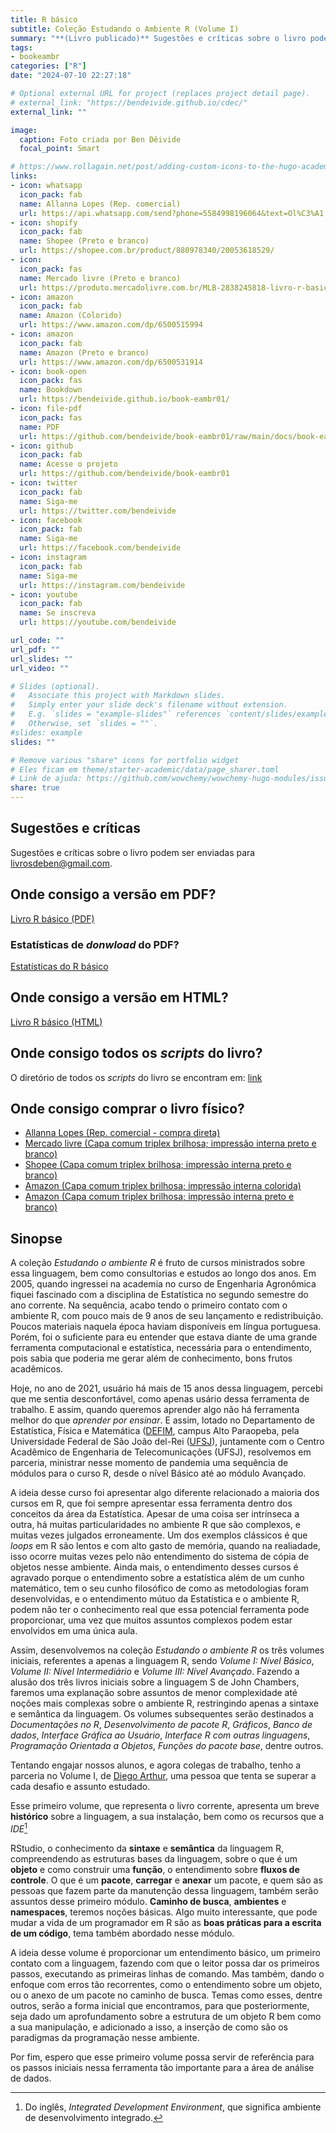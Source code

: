 ```yaml
---
title: R básico
subtitle: Coleção Estudando o Ambiente R (Volume I)
summary: "**(Livro publicado)** Sugestões e críticas sobre o livro podem ser enviadas para livrosdeben@gmail.com"
tags:
- bookeambr
categories: ["R"]
date: "2024-07-10 22:27:18"

# Optional external URL for project (replaces project detail page).
# external_link: "https://bendeivide.github.io/cdec/"
external_link: ""

image:
  caption: Foto criada por Ben Dêivide
  focal_point: Smart

# https://www.rollagain.net/post/adding-custom-icons-to-the-hugo-academic-theme/
links:
- icon: whatsapp
  icon_pack: fab
  name: Allanna Lopes (Rep. comercial)
  url: https://api.whatsapp.com/send?phone=5584998196064&text=Ol%C3%A1!%20Sou%20Allanna%20Lopes%2C%20representante%20comercial%20do%20Livro%20%22R%20b%C3%A1sico%22.%20Antes%20de%20enviar%20a%20mensagem%20para%20mais%20detalhes%2C%20eu%20consigo%20enviar%20o%20livro%20por%20R%24%20130%2C00%20para%20qualquer%20local%20do%20Brasil!
- icon: shopify
  icon_pack: fab
  name: Shopee (Preto e branco)
  url: https://shopee.com.br/product/880978340/20053618529/
- icon: 
  icon_pack: fas
  name: Mercado livre (Preto e branco)
  url: https://produto.mercadolivre.com.br/MLB-2838245818-livro-r-basico-capa-simples-colorido-e-impresso-interna-em-preto-e-branco-_JM
- icon: amazon
  icon_pack: fab
  name: Amazon (Colorido)
  url: https://www.amazon.com/dp/6500515994
- icon: amazon 
  icon_pack: fab
  name: Amazon (Preto e branco)
  url: https://www.amazon.com/dp/6500531914
- icon: book-open
  icon_pack: fas
  name: Bookdown
  url: https://bendeivide.github.io/book-eambr01/
- icon: file-pdf
  icon_pack: fas
  name: PDF
  url: https://github.com/bendeivide/book-eambr01/raw/main/docs/book-eambr01.pdf
- icon: github
  icon_pack: fab
  name: Acesse o projeto
  url: https://github.com/bendeivide/book-eambr01
- icon: twitter
  icon_pack: fab
  name: Siga-me
  url: https://twitter.com/bendeivide
- icon: facebook
  icon_pack: fab
  name: Siga-me
  url: https://facebook.com/bendeivide
- icon: instagram
  icon_pack: fab
  name: Siga-me
  url: https://instagram.com/bendeivide
- icon: youtube
  icon_pack: fab
  name: Se inscreva
  url: https://youtube.com/bendeivide

url_code: ""
url_pdf: ""
url_slides: ""
url_video: ""

# Slides (optional).
#   Associate this project with Markdown slides.
#   Simply enter your slide deck's filename without extension.
#   E.g. `slides = "example-slides"` references `content/slides/example-slides.md`.
#   Otherwise, set `slides = ""`.
#slides: example
slides: ""

# Remove various "share" icons for portfolio widget
# Eles ficam em theme/starter-academic/data/page_sharer.toml
# Link de ajuda: https://github.com/wowchemy/wowchemy-hugo-modules/issues/1611
share: true
---
```


## Sugestões e críticas

Sugestões e críticas sobre o livro podem ser enviadas para [livrosdeben@gmail.com](mailto:livrosdeben@gmail.com).

## Onde consigo a versão em PDF?

[Livro R básico (PDF)](https://github.com/bendeivide/book-eambr01/raw/main/docs/book-eambr01.pdf)

### Estatísticas de *donwload* do PDF?

[Estatísticas do R básico](http://dstats.net/show/https://github.com/bendeivide/book-eambr01/raw/main/docs/book-eambr01.pdf)

## Onde consigo a versão em HTML?

[Livro R básico (HTML)](https://bendeivide.github.io/book-eambr01/)

## Onde consigo todos os *scripts* do livro?

O diretório de todos os *scripts* do livro se encontram em: [link](https://github.com/bendeivide/book-eambr01/tree/main/scripts)

## Onde consigo comprar o livro físico?

- <i class="fab fa-whatsapp"></i> [Allanna Lopes (Rep. comercial - compra direta)](https://api.whatsapp.com/send?phone=5584998196064&text=Ol%C3%A1!%20Sou%20Allanna%20Lopes%2C%20representante%20comercial%20do%20Livro%20%22R%20b%C3%A1sico%22.%20Antes%20de%20enviar%20a%20mensagem%20para%20mais%20detalhes%2C%20eu%20consigo%20enviar%20o%20livro%20por%20R%24%20130%2C00%20para%20qualquer%20local%20do%20Brasil!)
- [Mercado livre (Capa comum triplex brilhosa; impressão interna preto e branco)](https://produto.mercadolivre.com.br/MLB-2838245818-livro-r-basico-capa-simples-colorido-e-impresso-interna-em-preto-e-branco-_JM)
- [Shopee (Capa comum triplex brilhosa; impressão interna preto e branco)](https://shopee.com.br/product/880978340/20053618529/)
- [Amazon (Capa comum triplex brilhosa; impressão interna colorida)](https://www.amazon.com/dp/6500515994)
- [Amazon (Capa comum triplex brilhosa; impressão interna preto e branco)](https://www.amazon.com/dp/6500531914) 

## Sinopse

A coleção *Estudando o ambiente R* é fruto de cursos ministrados sobre essa linguagem, bem como consultorias e estudos ao longo dos anos. Em 2005, quando ingressei na academia no curso de Engenharia Agronômica fiquei fascinado com a disciplina de Estatística no segundo semestre do ano corrente. Na sequência, acabo tendo o primeiro contato com o ambiente R, com pouco mais de 9 anos de seu lançamento e redistribuição. Poucos materiais naquela época haviam disponíveis em língua portuguesa. Porém, foi o suficiente para eu entender que estava diante de uma grande ferramenta computacional e estatística, necessária para o entendimento, pois sabia que poderia me gerar além de conhecimento, bons frutos acadêmicos.

Hoje, no ano de 2021, usuário há mais de 15 anos dessa linguagem, percebi que me sentia desconfortável, como apenas usário dessa ferramenta de trabalho. E assim, quando queremos aprender algo não há ferramenta melhor do que *aprender por ensinar*. E assim, lotado no Departamento de Estatística, Física e Matemática ([DEFIM](http://defim.ufsj.edu.br/), campus Alto Paraopeba, pela Universidade Federal de São João del-Rei ([UFSJ](https://www.ufsj.edu.br/)), juntamente com o Centro Acadêmico de Engenharia de Telecomunicações (UFSJ), resolvemos em parceria, ministrar nesse momento de pandemia uma sequência de módulos para o curso R, desde o nível Básico até ao módulo Avançado.

A ideia desse curso foi apresentar algo diferente relacionado a maioria dos cursos em R, que foi sempre apresentar essa ferramenta dentro dos conceitos da área da Estatística. Apesar de uma coisa ser intrínseca a outra, há muitas particularidades no ambiente R que são complexos, e muitas vezes julgados erroneamente. Um dos exemplos clássicos é que *loops* em R são lentos e com alto gasto de memória, quando na realiadade, isso ocorre muitas vezes pelo não entendimento do sistema de cópia de objetos nesse ambiente. Ainda mais, o entendimento desses cursos é agravado porque o entendimento sobre a estatística além de um cunho matemático, tem o seu cunho filosófico de como as metodologias foram desenvolvidas, e o entendimento mútuo da Estatística e o ambiente R, podem não ter o conhecimento real que essa potencial ferramenta pode proporcionar, uma vez que muitos assuntos complexos podem estar envolvidos em uma única aula.

Assim, desenvolvemos na coleção *Estudando o ambiente R* os três volumes iniciais, referentes a apenas a linguagem R, sendo *Volume I: Nível Básico*, *Volume II: Nível Intermediário* e *Volume III: Nível Avançado*. Fazendo a alusão dos três livros iniciais sobre a linguagem S de John Chambers, faremos uma explanação sobre assuntos de menor complexidade até noções mais complexas sobre o ambiente R, restringindo apenas a sintaxe e semântica da linguagem. Os volumes subsequentes serão destinados a *Documentações no R*, *Desenvolvimento de pacote R*, *Gráficos*, *Banco de dados*, *Interface Gráfica ao Usuário*, *Interface R com outras linguagens*, *Programação Orientada a Objetos*, *Funções do pacote base*, dentre outros.

Tentando engajar nossos alunos, e agora colegas de trabalho, tenho a parceria no Volume I, de [Diego Arthur](https://digoarthur.github.io/), uma pessoa que tenta se superar a cada desafio e assunto estudado.

Esse primeiro volume, que representa o livro corrente, apresenta um breve __histórico__ sobre a linguagem, a sua instalação, bem como os recursos que a *IDE*[^1]

[^1]: Do inglês, *Integrated Development Environment*, que significa ambiente de desenvolvimento integrado.

RStudio, o conhecimento da __sintaxe__ e __semântica__ da linguagem R, compreendendo as estruturas bases da linguagem, sobre o que é um __objeto__ e como construir uma __função__, o entendimento sobre __fluxos de controle__. O que é um __pacote__, __carregar__ e __anexar__ um pacote, e quem são as pessoas que fazem parte da manutenção dessa linguagem, também serão assuntos desse primeiro módulo. __Caminho de busca__, __ambientes__ e __namespaces__, teremos noções básicas. Algo muito interessante, que pode mudar a vida de um programador em R são as __boas práticas para a escrita de um código__, tema também abordado nesse módulo.

A ideia desse volume é proporcionar um entendimento básico, um primeiro contato com a linguagem, fazendo com que o leitor possa dar os primeiros passos, executando as primeiras linhas de comando. Mas também, dando o enfoque com erros tão recorrentes, como o entendimento sobre um objeto, ou o anexo de um pacote no caminho de busca. Temas como esses, dentre outros, serão a forma inicial que encontramos, para que posteriormente, seja dado um aprofundamento sobre a estrutura de um objeto R bem como a sua manipulação, e adicionado a isso, a inserção de como são os paradigmas da programação nesse ambiente. 

Por fim, espero que esse primeiro volume possa servir de referência para os passos iniciais nessa ferramenta tão importante para a área de análise de dados.
